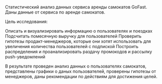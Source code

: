 Статистический анализ данных сервиса аренды самокатов GoFast.
Даны данные от сервиса по аренде самокатов. 

Цель исследования:

Описать и визуализировать информацию о пользователях и поездках
Подсчитать помесячную выручку для пользователей
Проверить гипотезы продакт-менеджеров, которые они хотят использовать для увеличения количества пользователей с подпиской
Построить распределения и проанализировать раздачу промокодов и рассылку push-уведомлений

В результате проведен анализ данных о пользователях самокатов, представлены графики о даных пользователей, проверены гипотезы от менеджеров, даны рекомендации по действиям для достижения целей.
